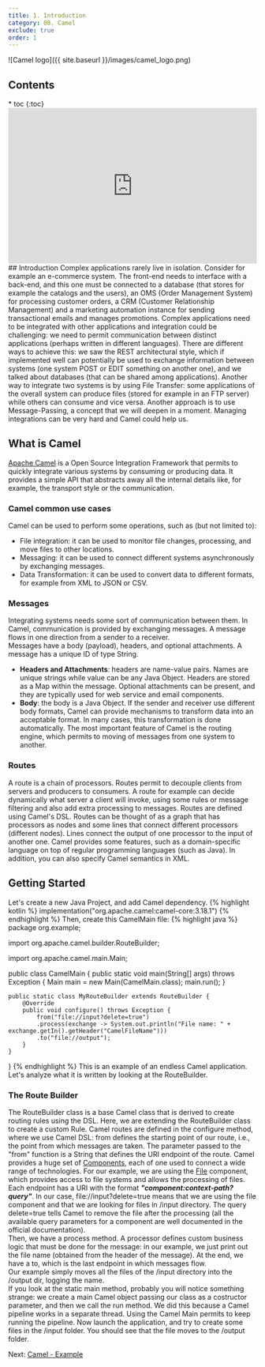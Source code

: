 ```yaml
---
title: 1. Introduction
category: 08. Camel
exclude: true
order: 1
---
```

![Camel logo]({{ site.baseurl }}/images/camel_logo.png)
<h2>Contents</h2>
* toc
{:toc}
<iframe width="100%" height="315" src="https://www.youtube.com/embed/9JZQ1dp1cZ4?si=_ZDKpYcp9RUx8mr8" title="YouTube video player" frameborder="0" allow="accelerometer; autoplay; clipboard-write; encrypted-media; gyroscope; picture-in-picture; web-share" allowfullscreen></iframe>
## Introduction
Complex applications rarely live in isolation. Consider for example an e-commerce system. The front-end needs to interface with a back-end, and this one must be connected to a database (that stores for example the catalogs and the users), an OMS (Order Management System) for processing customer orders, a CRM (Customer Relationship Management) and a marketing automation instance for sending transactional emails and manages promotions. Complex applications need to be integrated with other applications and integration could be challenging: we need to permit communication between distinct applications (perhaps written in different languages).  
There are different ways to achieve this: we saw the REST architectural style, which if implemented well can potentially be used to exchange information between systems (one system POST or EDIT something on another one), and we talked about databases (that can be shared among applications). Another way to integrate two systems is by using File Transfer: some applications of the overall system can produce files (stored for example in an FTP server) while others can consume and vice versa. Another approach is to use Message-Passing, a concept that we will deepen in a moment.  
Managing integrations can be very hard and Camel could help us.

## What is Camel
<a target="_blank" rel="noopener noreferrer" href="https://github.com/apache/camel/">Apache Camel</a> is a Open Source Integration Framework that permits to quickly integrate various systems by consuming or producing data. It provides a simple API that abstracts away all the internal details like, for example, the transport style or the communication. 
### Camel common use cases
Camel can be used to perform some operations, such as (but not limited to):
- File integration: it can be used to monitor file changes, processing, and move files to other locations.
- Messaging: it can be used to connect different systems asynchronously by exchanging messages.
- Data Transformation: it can be used to convert data to different formats, for example from XML to JSON or CSV.
### Messages
Integrating systems needs some sort of communication between them. In Camel, communication is provided by exchanging messages. A message flows in one direction from a sender to a receiver.  
Messages have a body (payload), headers, and optional attachments. A message has a unique ID of type String.
- **Headers and Attachments**: headers are name-value pairs. Names are unique strings while value can be any Java Object. Headers are stored as a Map within the message. Optional attachments can be present, and they are typically used for web service and email components.
- **Body**: the body is a Java Object. If the sender and receiver use different body formats, Camel can provide mechanisms to transform data into an acceptable format. In many cases, this transformation is done automatically.
The most important feature of Camel is the routing engine, which permits to moving of messages from one system to another.
### Routes
A route is a chain of processors. Routes permit to decouple clients from servers and producers to consumers. A route for example can decide dynamically what server a client will invoke, using some rules or message filtering and also add extra processing to messages. Routes are defined using Camel's DSL.
Routes can be thought of as a graph that has processors as nodes and some lines that connect different processors (different nodes). Lines connect the output of one processor to the input of another one.
Camel provides some features, such as a domain-specific language on top of regular programming languages (such as Java). In addition, you can also specify Camel semantics in XML.
## Getting Started
Let's create a new Java Project, and add Camel dependency.
{% highlight kotlin %}
implementation("org.apache.camel:camel-core:3.18.1")
{% endhighlight %}
Then, create this CamelMain file:
{% highlight java %}
package org.example;

import org.apache.camel.builder.RouteBuilder;

import org.apache.camel.main.Main;


public class CamelMain {
    public static void main(String[] args) throws Exception {
        Main main = new Main(CamelMain.class);
        main.run();
    }

    public static class MyRouteBuilder extends RouteBuilder {
        @Override
        public void configure() throws Exception {
            from("file://input?delete=true")
            .process(exchange -> System.out.println("File name: " + exchange.getIn().getHeader("CamelFileName")))
            .to("file://output");
        }
    }
}
{% endhighlight %}
This is an example of an endless Camel application. Let's analyze what it is written by looking at the RouteBuilder.
### The Route Builder
The RouteBuilder class is a base Camel class that is derived to create routing rules using the DSL. Here, we are extending the RouteBuilder class to create a custom Rule. Camel routes are defined in the configure method, where we use Camel DSL: from defines the starting point of our route, i.e., the point from which messages are taken. The parameter passed to the "from" function is a String that defines the URI endpoint of the route. Camel provides a huge set of <a target="_blank" rel="noopener noreferrer" href="https://camel.apache.org/manual/component.html">Components</a>, each of one used to connect a wide range of technologies. For our example, we are using the <a target="_blank" rel="noopener noreferrer" href="https://camel.apache.org/components/4.0.x/file-component.html">File</a> component, which provides access to file systems and allows the processing of files. Each endpoint has a URI with the format ***"component:context-path?query"***. In our case, file://input?delete=true means that we are using the file component and that we are looking for files in /input directory. The query delete=true tells Camel to remove the file after the processing (all the available query parameters for a component are well documented in the official documentation).  
Then, we have a process method. A processor defines custom business logic that must be done for the message: in our example, we just print out the file name (obtained from the header of the message).
At the end, we have a to, which is the last endpoint in which messages flow.  
Our example simply moves all the files of the /input directory into the /output dir, logging the name.  
If you look at the static main method, probably you will notice something strange: we create a main Camel object passing our class as a costructor parameter, and then we call the run method. We did this because a Camel pipeline works in a separate thread. Using the Camel Main permits to keep running the pipeline. Now launch the application, and try to create some files in the /input folder. You should see that the file moves to the /output folder.
<div>
Next: <a href="/SoftwareArchitectures_2025/camel/example">Camel - Example</a> 
</div>